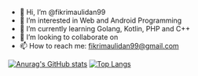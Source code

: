 - 👋 Hi, I’m @fikrimaulidan99
- 👀 I’m interested in Web and Android Programming
- 🌱 I’m currently learning Golang, Kotlin, PHP and C++
- 💞️ I’m looking to collaborate on 
- 📫 How to reach me: fikrimaulidan99@gmail.com

<!---
fikrimaulidan99/fikrimaulidan99 is a ✨ special ✨ repository because its `README.md` (this file) appears on your GitHub profile.
You can click the Preview link to take a look at your changes.
--->
[![Anurag's GitHub stats](https://github-readme-stats.vercel.app/api?username=fikrimaulidan99)](https://github.com/fikrimaulidan99/github-readme-stats)
[![Top Langs](https://github-readme-stats.vercel.app/api/top-langs/?username=fikrimaulidan99)](https://github.com/fikrimaulidan99/github-readme-stats)
